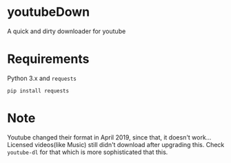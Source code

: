 # youtubeDown
A quick and dirty downloader for youtube

# Requirements
Python 3.x and `requests`

    pip install requests

# Note
Youtube changed their format in April 2019, since that, it doesn't work... Licensed videos(like Music) still didn't download after upgrading this. Check `youtube-dl` for that which is more sophisticated that this.
